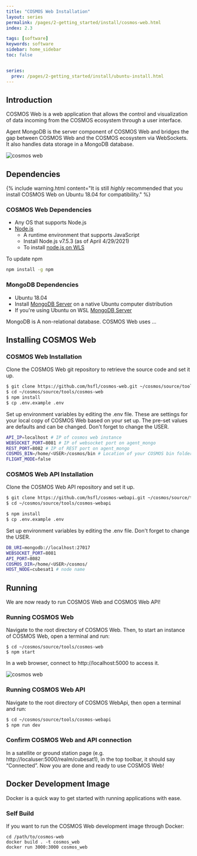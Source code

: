 ```yaml
---
title: "COSMOS Web Installation"
layout: series
permalink: /pages/2-getting_started/install/cosmos-web.html
index: 2.3

tags: [software]
keywords: software
sidebar: home_sidebar
toc: false


series:
  prev: /pages/2-getting_started/install/ubuntu-install.html
---
```


## Introduction

COSMOS Web is a web application that allows the control and visualization of data incoming from the COSMOS ecosystem through a user interface.

Agent MongoDB is the server component of COSMOS Web and bridges the gap between COSMOS Web and the COSMOS ecosystem via WebSockets. It also handles data storage in a MongoDB database.

![cosmos web](https://user-images.githubusercontent.com/1541868/126595087-d598d736-b824-4e7b-bf6b-0c3f62f6ec17.PNG)


## Dependencies

{% include warning.html content="It is still _highly_ recommended that you install COSMOS Web on Ubuntu 18.04 for compatibility." %}

### COSMOS Web Dependencies

- Any OS that supports Node.js
- [Node.js](https://nodejs.org/en/download/)
  - A runtime environment that supports JavaScript
  - Install Node.js v7.5.3 (as of April 4/29/2021)
  - To install [node.js on WLS](https://docs.microsoft.com/en-us/windows/dev-environment/javascript/nodejs-on-wsl)

To update npm

```bash
npm install -g npm
```

### MongoDB Dependencies
- Ubuntu 18.04
- Install [MongoDB Server](https://docs.mongodb.com/manual/administration/install-community/) on a native Ubuntu computer distribution
- If you're using Ubuntu on WSL [MongoDB Server](https://docs.microsoft.com/en-us/windows/wsl/tutorials/wsl-database)

MongoDB is A non-relational database. COSMOS Web uses ...

## Installing COSMOS Web

### COSMOS Web Installation

Clone the COSMOS Web git repository to retrieve the source code and set it up.

```bash
$ git clone https://github.com/hsfl/cosmos-web.git ~/cosmos/source/tools/cosmos-web
$ cd ~/cosmos/source/tools/cosmos-web
$ npm install
$ cp .env.example .env
```

Set up environment variables by editing the .env file. These are settings for your local copy of COSMOS Web based on your set up. The pre-set values are defaults and can be changed. Don't forget to change the USER.

```bash
API_IP=localhost # IP of cosmos web instance 
WEBSOCKET_PORT=8081 # IP of websocket port on agent_mongo
REST_PORT=8082 # IP of REST port on agent_mongo
COSMOS_BIN=/home/<USER>/cosmos/bin # Location of your COSMOS bin folder
FLIGHT_MODE=false
```

### COSMOS Web API Installation
Clone the COSMOS Web API repository and set it up.
```bash
$ git clone https://github.com/hsfl/cosmos-webapi.git ~/cosmos/source/tools/cosmos-webapi
$ cd ~/cosmos/source/tools/cosmos-webapi

$ npm install 
$ cp .env.example .env
```

Set up environment variables by editing the .env file. Don't forget to change the USER.
```bash
DB_URI=mongodb://localhost:27017
WEBSOCKET_PORT=8081
API_PORT=8082
COSMOS_DIR=/home/<USER>/cosmos/
HOST_NODE=cubesat1 # node name  
```

## Running

We are now ready to run COSMOS Web and COSMOS Web API!

### Running COSMOS Web

Navigate to the root directory of COSMOS Web. Then, to start an instance of COSMOS Web, open a terminal and run:

```
$ cd ~/cosmos/source/tools/cosmos-web
$ npm start
```
In a web browser, connect to http://localhost:5000 to access it.

![cosmos web](https://user-images.githubusercontent.com/1541868/126856185-2030eaf6-5114-4ce9-9a4e-6b4372226de3.PNG)


### Running COSMOS Web API
Navigate to the root directory of COSMOS WebApi, then open a terminal and run:
```bash
$ cd ~/cosmos/source/tools/cosmos-webapi
$ npm run dev
```

### Confirm COSMOS Web and API connection
In a satellite or ground station page (e.g. http://localuser:5000/realm/cubesat1), in the top toolbar, it should say “Connected”.
Now you are done and ready to use COSMOS Web!


## Docker Development Image

Docker is a quick way to get started with running applications with ease.

### Self Build

If you want to run the COSMOS Web development image through Docker:

```
cd /path/to/cosmos-web
docker build . -t cosmos_web
docker run 3000:3000 cosmos_web
```

